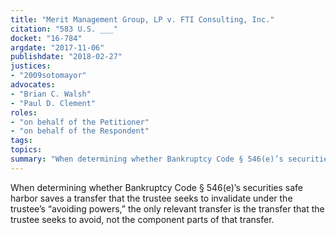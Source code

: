```yaml
---
title: "Merit Management Group, LP v. FTI Consulting, Inc."
citation: "583 U.S. ___"
docket: "16-784"
argdate: "2017-11-06"
publishdate: "2018-02-27"
justices:
- "2009sotomayor"
advocates:
- "Brian C. Walsh"
- "Paul D. Clement"
roles:
- "on behalf of the Petitioner"
- "on behalf of the Respondent"
tags:
topics:
summary: "When determining whether Bankruptcy Code § 546(e)’s securities safe harbor saves a transfer that the trustee seeks to invalidate under the trustee’s “avoiding powers,” the only relevant transfer is the transfer that the trustee seeks to avoid, not the component parts of that transfer."
---
```

When determining whether Bankruptcy Code § 546(e)’s securities safe harbor saves a transfer that the trustee seeks to invalidate under the trustee’s “avoiding powers,” the only relevant transfer is the transfer that the trustee seeks to avoid, not the component parts of that transfer.

